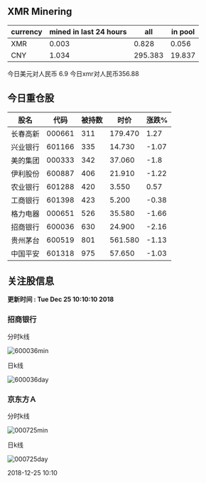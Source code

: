 ## XMR Minering

|currency|mined in last 24 hours|all|in pool|
|---|---|---|---|
|XMR|0.003|0.828|0.056|
|CNY|1.034|295.383|19.837|

今日美元对人民币 6.9	今日xmr对人民币356.88


## 今日重仓股 

|股名|代码|被持数|时价|涨跌%|
|---|---|---|---|---|
|长春高新|000661|311|179.470|1.27|
|兴业银行|601166|335|14.730|-1.07|
|美的集团|000333|342|37.060|-1.8|
|伊利股份|600887|406|21.910|-1.22|
|农业银行|601288|420|3.550|0.57|
|工商银行|601398|423|5.200|-0.38|
|格力电器|000651|526|35.580|-1.66|
|招商银行|600036|630|24.900|-2.16|
|贵州茅台|600519|801|561.580|-1.13|
|中国平安|601318|975|57.650|-1.03|

## 关注股信息
**更新时间 : Tue Dec 25 10:10:10 2018**
### 招商银行 
分时k线

![600036min](http://image.sinajs.cn/newchart/min/n/sh600036.gif)

日k线

![600036day](http://image.sinajs.cn/newchart/daily/n/sh600036.gif)

### 京东方Ａ 
分时k线

![000725min](http://image.sinajs.cn/newchart/min/n/sz000725.gif)

日k线

![000725day](http://image.sinajs.cn/newchart/daily/n/sz000725.gif)

2018-12-25 10:10